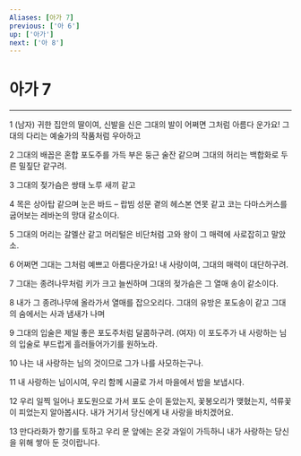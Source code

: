 ```yaml
---
Aliases: [아가 7]
previous: ['아 6']
up: ['아가']
next: ['아 8']
---
```

# 아가 7

***


1 (남자) 귀한 집안의 딸이여, 신발을 신은 그대의 발이 어쩌면 그처럼 아름다 운가요! 그대의 다리는 예술가의 작품처럼 우아하고 

2 그대의 배꼽은 혼합 포도주를 가득 부은 둥근 술잔 같으며 그대의 허리는 백합화로 두른 밀짚단 같구려. 

3 그대의 젖가슴은 쌍태 노루 새끼 같고 

4 목은 상아탑 같으며 눈은 바드 – 랍빔 성문 곁의 헤스본 연못 같고 코는 다마스커스를 굽어보는 레바논의 망대 같소이다. 

5 그대의 머리는 갈멜산 같고 머리털은 비단처럼 고와 왕이 그 매력에 사로잡히고 말았소. 

6 어쩌면 그대는 그처럼 예쁘고 아름다운가요! 내 사랑이여, 그대의 매력이 대단하구려. 

7 그대는 종려나무처럼 키가 크고 늘씬하며 그대의 젖가슴은 그 열매 송이 같소이다. 

8 내가 그 종려나무에 올라가서 열매를 잡으오리다. 그대의 유방은 포도송이 같고 그대의 숨에서는 사과 냄새가 나며 

9 그대의 입술은 제일 좋은 포도주처럼 달콤하구려. (여자) 이 포도주가 내 사랑하는 님의 입술로 부드럽게 흘러들어가기를 원하노라. 

10 나는 내 사랑하는 님의 것이므로 그가 나를 사모하는구나. 

11 내 사랑하는 님이시여, 우리 함께 시골로 가서 마을에서 밤을 보냅시다. 

12 우리 일찍 일어나 포도원으로 가서 포도 순이 돋았는지, 꽃봉오리가 맺혔는지, 석류꽃이 피었는지 알아봅시다. 내가 거기서 당신에게 내 사랑을 바치겠어요. 

13 만다라화가 향기를 토하고 우리 문 앞에는 온갖 과일이 가득하니 내가 사랑하는 당신을 위해 쌓아 둔 것이랍니다.

